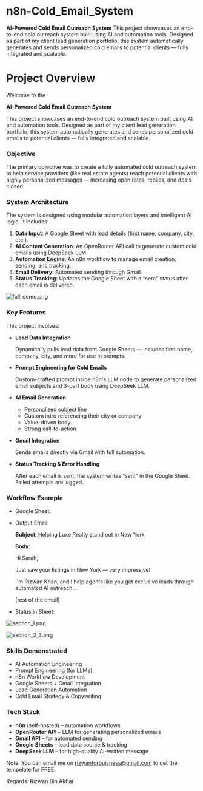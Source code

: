 # n8n-Cold_Email_System
**AI-Powered Cold Email Outreach System**  This project showcases an end-to-end cold outreach system built using AI and automation tools. Designed as part of my client lead generation portfolio, this system automatically generates and sends personalized cold emails to potential clients — fully integrated and scalable.

# **Project Overview**

Welcome to the

**AI-Powered Cold Email Outreach System**

This project showcases an end-to-end cold outreach system built using AI and automation tools. Designed as part of my client lead generation portfolio, this system automatically generates and sends personalized cold emails to potential clients — fully integrated and scalable.

### **Objective**

The primary objective was to create a fully automated cold outreach system to help service providers (like real estate agents) reach potential clients with highly personalized messages — increasing open rates, replies, and deals closed.

### **System Architecture**

The system is designed using modular automation layers and intelligent AI logic. It includes:

1. **Data Input**: A Google Sheet with lead details (first name, company, city, etc.).
2. **AI Content Generation**: An OpenRouter API call to generate custom cold emails using DeepSeek LLM.
3. **Automation Engine**: An n8n workflow to manage email creation, sending, and tracking.
4. **Email Delivery**: Automated sending through Gmail.
5. **Status Tracking**: Updates the Google Sheet with a “sent” status after each email is delivered.

![full_demo.png]()

### Key Features

This project involves:

- **Lead Data Integration**
    
    Dynamically pulls lead data from Google Sheets — includes first name, company, city, and more for use in prompts.
    
- **Prompt Engineering for Cold Emails**
    
    Custom-crafted prompt inside n8n's LLM node to generate personalized email subjects and 3-part body using DeepSeek LLM.
    
- **AI Email Generation**
    - Personalized subject line
    - Custom intro referencing their city or company
    - Value-driven body
    - Strong call-to-action
- **Gmail Integration**
    
    Sends emails directly via Gmail with full automation.
    
- **Status Tracking & Error Handling**
    
    After each email is sent, the system writes “sent” in the Google Sheet. Failed attempts are logged.
    

### Workflow Example

- Google Sheet:
- Output Email:
    
    **Subject**: Helping Luxe Realty stand out in New York
    
    **Body**:
    
    Hi Sarah,
    
    Just saw your listings in New York — very impressive!
    
    I'm Rizwan Khan, and I help agents like you get exclusive leads through automated AI outreach...
    
    [rest of the email]
    
- Status in Sheet:

![section_1.png]()

![section_2_3.png]()

### **Skills Demonstrated**

- AI Automation Engineering
- Prompt Engineering (for LLMs)
- n8n Workflow Development
- Google Sheets + Gmail Integration
- Lead Generation Automation
- Cold Email Strategy & Copywriting

### **Tech Stack**

- **n8n** (self-hosted) – automation workflows
- **OpenRouter API** – LLM for generating personalized emails
- **Gmail API** – for automated sending
- **Google Sheets** – lead data source & tracking
- **DeepSeek LLM** – for high-quality AI-written message

Note:
You can email me on rizwanforbuisness@gmail.com to get the tempelate for FREE.

Regards:
Rizwan Bin Akbar
